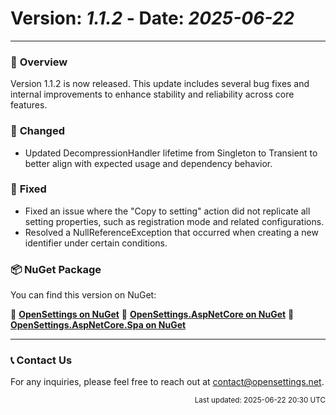 # Version: *1.1.2* - Date: *2025-06-22*

---

### 🚀 **Overview**
Version 1.1.2 is now released. This update includes several bug fixes and internal improvements to enhance stability and reliability across core features.

### 🔄 **Changed**
* Updated DecompressionHandler lifetime from Singleton to Transient to better align with expected usage and dependency behavior.

### 🐛 **Fixed**
* Fixed an issue where the "Copy to setting" action did not replicate all setting properties, such as registration mode and related configurations.
* Resolved a NullReferenceException that occurred when creating a new identifier under certain conditions.

### 📦 **NuGet Package**  
You can find this version on NuGet:  

🔗 **[OpenSettings on NuGet](https://www.nuget.org/packages/OpenSettings/1.1.2)**
🔗 **[OpenSettings.AspNetCore on NuGet](https://www.nuget.org/packages/OpenSettings.AspNetCore/1.1.2)**
🔗 **[OpenSettings.AspNetCore.Spa on NuGet](https://www.nuget.org/packages/OpenSettings.AspNetCore.Spa/1.1.2)**

---

### 📞 **Contact Us**
For any inquiries, please feel free to reach out at [contact@opensettings.net](mailto:contact@opensettings.net).

<p align="right"><small>Last updated: 2025-06-22 20:30 UTC</small></p>